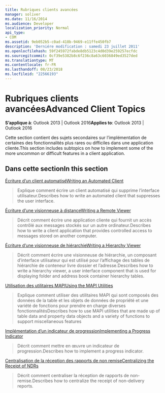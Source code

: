 ```yaml
---
title: Rubriques clients avancées
manager: soliver
ms.date: 11/16/2014
ms.audience: Developer
localization_priority: Normal
api_type:
- COM
ms.assetid: 9eb052b5-c0ad-418b-9469-e11ffe450fb7
description: 'Derniére modification : samedi 23 juillet 2011'
ms.openlocfilehash: 59f245972fabde8db5123c4d0d39e259257ecfdc
ms.sourcegitcommit: 0cf39e5382b8c6f236c8a63c6036849ed3527ded
ms.translationtype: MT
ms.contentlocale: fr-FR
ms.lasthandoff: 08/23/2018
ms.locfileid: "22566193"
---
```

# <a name="advanced-client-topics"></a><span data-ttu-id="6a703-103">Rubriques clients avancées</span><span class="sxs-lookup"><span data-stu-id="6a703-103">Advanced Client Topics</span></span>

  
  
<span data-ttu-id="6a703-104">**S’applique à**: Outlook 2013 | Outlook 2016</span><span class="sxs-lookup"><span data-stu-id="6a703-104">**Applies to**: Outlook 2013 | Outlook 2016</span></span> 
  
<span data-ttu-id="6a703-105">Cette section contient des sujets secondaires sur l’implémentation de certaines des fonctionnalités plus rares ou difficiles dans une application cliente.</span><span class="sxs-lookup"><span data-stu-id="6a703-105">This section includes subtopics on how to implement some of the more uncommon or difficult features in a client application.</span></span>
  
## <a name="in-this-section"></a><span data-ttu-id="6a703-106">Dans cette section</span><span class="sxs-lookup"><span data-stu-id="6a703-106">In this section</span></span>

[<span data-ttu-id="6a703-107">Écriture d’un client automatisé</span><span class="sxs-lookup"><span data-stu-id="6a703-107">Writing an Automated Client</span></span>](writing-an-automated-client.md)
  
> <span data-ttu-id="6a703-108">Explique comment écrire un client automatisé qui supprime l’interface utilisateur.</span><span class="sxs-lookup"><span data-stu-id="6a703-108">Describes how to write an automated client that suppresses the user interface.</span></span>
    
[<span data-ttu-id="6a703-109">Écriture d’une visionneuse à distance</span><span class="sxs-lookup"><span data-stu-id="6a703-109">Writing a Remote Viewer</span></span>](writing-a-remote-viewer.md)
  
> <span data-ttu-id="6a703-110">Décrit comment écrire une application cliente qui fournit un accès contrôlé aux messages stockés sur un autre ordinateur.</span><span class="sxs-lookup"><span data-stu-id="6a703-110">Describes how to write a client application that provides controlled access to messages stored on another computer.</span></span>
    
[<span data-ttu-id="6a703-111">Écriture d’une visionneuse de hiérarchie</span><span class="sxs-lookup"><span data-stu-id="6a703-111">Writing a Hierarchy Viewer</span></span>](writing-a-hierarchy-viewer.md)
  
> <span data-ttu-id="6a703-112">Décrit comment écrire une visionneuse de hiérarchie, un composant d’interface utilisateur qui est utilisé pour l’affichage des tables de hiérarchie de conteneur livre dossier et l’adresse.</span><span class="sxs-lookup"><span data-stu-id="6a703-112">Describes how to write a hierarchy viewer, a user interface component that is used for displaying folder and address book container hierarchy tables.</span></span>
    
[<span data-ttu-id="6a703-113">Utilisation des utilitaires MAPI</span><span class="sxs-lookup"><span data-stu-id="6a703-113">Using the MAPI Utilities</span></span>](using-the-mapi-utilities.md)
  
> <span data-ttu-id="6a703-114">Explique comment utiliser des utilitaires MAPI qui sont composés des données de la table et les objets de données de propriété et une variété de fonctions pour prendre en charge diverses fonctionnalités</span><span class="sxs-lookup"><span data-stu-id="6a703-114">Describes how to use MAPI utilities that are made up of table data and property data objects and a variety of functions to support miscellaneous features</span></span>
    
[<span data-ttu-id="6a703-115">Implémentation d’un indicateur de progression</span><span class="sxs-lookup"><span data-stu-id="6a703-115">Implementing a Progress Indicator</span></span>](implementing-a-progress-indicator.md)
  
> <span data-ttu-id="6a703-116">Décrit comment mettre en œuvre un indicateur de progression.</span><span class="sxs-lookup"><span data-stu-id="6a703-116">Describes how to implement a progress indicator.</span></span>
    
[<span data-ttu-id="6a703-117">Centralisation de la réception des rapports de non remise</span><span class="sxs-lookup"><span data-stu-id="6a703-117">Centralizing the Receipt of NDRs</span></span>](centralizing-the-receipt-of-ndrs.md)
  
> <span data-ttu-id="6a703-118">Décrit comment centraliser la réception de rapports de non-remise.</span><span class="sxs-lookup"><span data-stu-id="6a703-118">Describes how to centralize the receipt of non-delivery reports.</span></span>
    

